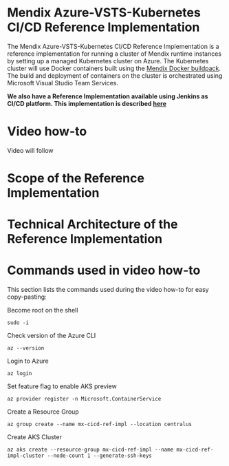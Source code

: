 #  Mendix Azure-VSTS-Kubernetes CI/CD Reference Implementation

The Mendix Azure-VSTS-Kubernetes CI/CD Reference Implementation is a reference implementation for running a cluster of Mendix runtime instances by setting up a managed Kubernetes cluster on Azure. The Kubernetes cluster will use Docker containers built using the [Mendix Docker buildpack](https://github.com/mendix/docker-mendix-buildpack). The build and deployment of containers on the cluster is orchestrated using Microsoft Visual Studio Team Services.

**We also have a Reference Implementation available using Jenkins as CI/CD platform. This implementation is described [here](https://github.com/MXClyde/azure-kubernetes-cicd-reference-impl-jenkins/)**

# Video how-to

Video will follow

# Scope of the Reference Implementation

# Technical Architecture of the Reference Implementation

# Commands used in video how-to

This section lists the commands used during the video how-to for easy copy-pasting:

Become root on the shell
```
sudo -i
```

Check version of the Azure CLI

```
az --version
```
Login to Azure

```
az login
```

Set feature flag to enable AKS preview

```
az provider register -n Microsoft.ContainerService
```

Create a Resource Group

```
az group create --name mx-cicd-ref-impl --location centralus
```

Create AKS Cluster

```
az aks create --resource-group mx-cicd-ref-impl --name mx-cicd-ref-impl-cluster --node-count 1 --generate-ssh-keys
```
